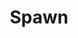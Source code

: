 ---
title: Spawn
issue: 52A
issue_nr: 52
full_title: Messiah
subtitle: ''
story_arc: ''
crossover: ''
variant: A
publisher: Image Comics
creators: 
  - Todd McFarlane
release_date: Aug 1996
release_year: 1996
genre:
  - Action
  - Adventure
  - Crime
  - Fantasy
  - Horror
  - Science Fiction
  - Super-Heroes
  - Thriller
format: Comic
pages: 32
signed_by: Greg Capullo
price: 7.50
---